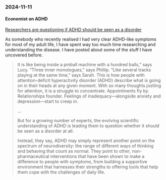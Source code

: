 ### 2024-11-11
#### Economist on ADHD
[Researchers are questioning if ADHD should be seen as a disorder](https://www.economist.com/science-and-technology/2024/10/30/researchers-are-questioning-if-adhd-should-be-seen-as-a-disorder)

As somebody who recently realised I had very clear ADHD-like symptoms for most of my adult life, I have spent way too much time researching and understanding the disease. I have posted about some of the stuff I have uncovered before.

> It is like being inside a pinball machine with a hundred balls,” says Lucy. “Three inner monologues,” says Phillip. “Like several tracks playing at the same time,” says Sarah. This is how people with attention-deficit hyperactivity disorder (ADHD) describe what is going on in their heads at any given moment. With so many thoughts jostling for attention, it is a struggle to concentrate. Appointments fly by. Relationships founder. Feelings of inadequacy—alongside anxiety and depression—start to creep in.
> 
> …
> 
> But for a growing number of experts, the evolving scientific understanding of ADHD is leading them to question whether it should be seen as a disorder at all.
> 
> Instead, they say, ADHD may simply represent another point on the spectrum of neurodiversity: the range of different ways of thinking and behaving that count as normal. They point to other, non-pharmaceutical interventions that have been shown to make a difference to people with symptoms, from building a supportive environment that harnesses their strengths to offering tools that help them cope with the challenges of daily life.
